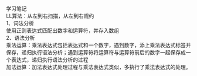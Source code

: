 学习笔记  
LL算法：从左到右扫描，从左到右规约  
1、词法分析  
使用正则表达式匹配出数字和运算符，并存入数组  
2、语法分析  
乘法运算：乘法表达式包括表达式和一个数字，遇到数字，添上乘法表达式标签并保存，递归执行语法分析；遇到运算符将运算符与运算符前后的数字一起保存成一个表达式，递归执行语法分析的过程  
加法运算：加法表达式处理过程与乘法表达式类似，多执行了乘法表达式的处理。
